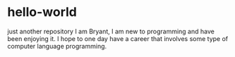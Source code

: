 # hello-world
just another repository
I am Bryant, I am new to programming and have been enjoying it. I hope to one day have a career
that involves some type of computer language programming. 
